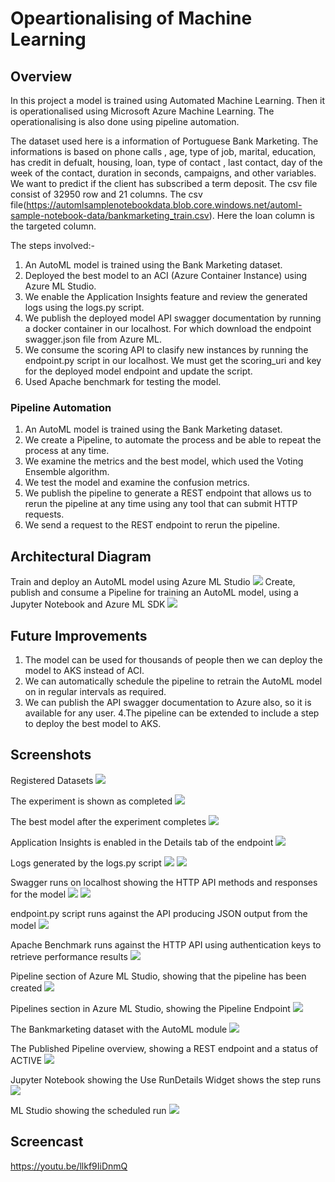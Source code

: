 # Opeartionalising of Machine Learning
## Overview
In this project a model is trained using Automated Machine Learning. Then it is operationalised using Microsoft Azure Machine Learning. The operationalising is also done using pipeline automation.

The dataset used here is a information of Portuguese Bank Marketing. The informations is based on phone calls , age, type of job, marital, education, has credit in defualt, housing, loan, type of contact , last contact, day of the week of the contact, duration in seconds, campaigns, and other variables. We want to predict if the client has subscribed a term deposit.
The csv file consist of 32950 row and 21 columns. The csv file(https://automlsamplenotebookdata.blob.core.windows.net/automl-sample-notebook-data/bankmarketing_train.csv). Here the loan column is the targeted column.

The steps involved:-
1. An AutoML model is trained using the Bank Marketing dataset.
2. Deployed the best model to an ACI (Azure Container Instance) using Azure ML Studio.
3. We enable the Application Insights feature and review the generated logs using the logs.py script.
4. We publish the deployed model API swagger documentation by running a docker container in our localhost. For which download the endpoint swagger.json file from Azure ML.
5. We consume the scoring API to clasify new instances by running the endpoint.py script in our localhost. We must get the scoring_uri and key for the deployed model endpoint and update the script.
6. Used Apache benchmark for testing the model.

### Pipeline Automation
1. An AutoML model is trained using the Bank Marketing dataset.
2. We create a Pipeline, to automate the process and be able to repeat the process at any time.
3. We examine the metrics and the best model, which used the Voting Ensemble algorithm.
4. We test the model and examine the confusion metrics.
5. We publish the pipeline to generate a REST endpoint that allows us to rerun the pipeline at any time using any tool that can submit HTTP requests.
6. We send a request to the REST endpoint to rerun the pipeline.

## Architectural Diagram
Train and deploy an AutoML model using Azure ML Studio
![](/Images/Arch_1.png)
Create, publish and consume a Pipeline for training an AutoML model, using a Jupyter Notebook and Azure ML SDK
![](Images/Arch_2.png)

## Future Improvements
1. The model can be used for thousands of people then we can deploy the model to AKS instead of ACI.
2. We can automatically schedule the pipeline to retrain the AutoML model on in regular intervals as required.
3. We can publish the API swagger documentation to Azure also, so it is available for any user.
4.The pipeline can be extended to include a step to deploy the best model to AKS.

## Screenshots

Registered Datasets
![](Images/bank_dataset.png)

The experiment is shown as completed
![](Images/AutoML_model.png)

The best model after the experiment completes
![](Images/AutoML_model.png)

Application Insights is enabled in the Details tab of the endpoint
![](Images/application_in.png)

Logs generated by the logs.py script
![](Images/logs_1.png)
![](Images/logs_2.png)

Swagger runs on localhost showing the HTTP API methods and responses for the model
![](Images/swagger_1.png)
![](Images/Swagger_2.png)

endpoint.py script runs against the API producing JSON output from the model
![](Images/endpoint_result.png)

Apache Benchmark runs against the HTTP API using authentication keys to retrieve performance results
![](Images/benchmark.png)

Pipeline section of Azure ML Studio, showing that the pipeline has been created
![](Images/pipeline_created.png)

Pipelines section in Azure ML Studio, showing the Pipeline Endpoint
![](Images/pipeline_endpoints.png)

The Bankmarketing dataset with the AutoML module
![](Images/bank_dataset.png)

The Published Pipeline overview, showing a REST endpoint and a status of ACTIVE
![](Images/pipeline_overview_page.png)

Jupyter Notebook showing the Use RunDetails Widget shows the step runs
![](Images/rundetails_page.png)

ML Studio showing the scheduled run
![](Images/schdule_pipeline.png)

## Screencast

https://youtu.be/llkf9IiDnmQ
